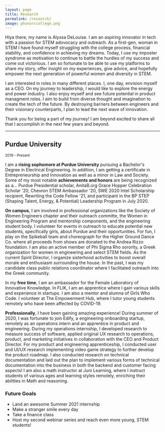 ```yaml
---
layout: page
title: Research
permalink: /research/
image: phonorscollege.png
---
```


Hiya there, my name is Alyssa DeLouise. I am an aspiring innovator in tech with a passion for STEM adovocacy and outreach. As a first-gen, woman in STEM I have found myself struggling with the college process, financial stability, and confidence in achieving my dreams. Today, I use my imposter syndrome as motivation to continue to battle the hurdles of my success and come out victorious. I am so fortunate to be able to use my platforms to share my story, offer insight on my experiences, give advice, and hopefully empower the next generation of powerful women and diversity in STEM.

I am interested in roles in many different places. I, one day, envision myself as a CEO. On my journey to leadership, I would like to explore the energy and power industry. I also enjoy myself and see future potential in product managment roles. I aim to build from diverse thought and imagination to create the tech of the future. By destroying barriers between engineers and their visionary counterparts, I plan to lead the next wave of innovation. 

Thank you for being a part of my journey! I am beyond excited to share all that I accomplish in the next few years and beyond.

***

## Purdue University
<small>2019 - Present</small>

I am a <strong>rising sophomore at Purdue University</strong> pursuing a Bachelor's Degree in Electrical Engineering. In addition, I am getting a certificate in Entrepreneurship and Innovation as well as a minor in Law and Society. Some of my most notable <strong>achievements and honors</strong> are being recognized as a... Purdue Presidential scholar, AnitaB.org Grace Hopper Celebration Scholar '20, Chevron STEM Ambassador '20, SWE 2020 Intel Scholarship recipient, Rewriting the Code Fellow '21,  and participant in the BP STEP (Shaping Talent, Energy, & Potential) Leadership Program in July 2020. 

<strong>On campus</strong>, I am involved in professional organizations like the Society of Women Engineers chapter and their outreach committe, the Women in Engineering Program and mentorship components, and the engineering student body. I volunteer for events in outreach to educate potential new students, specifically girls, about Purdue and their opportunities. For fun, I play on the Spikeball team and choreograph for the Higher Ground Dance Co. where all proceeds from shows are donated to the Andrea Rizzo foundation. I am also an active member of Phi Sigma Rho sorority, a Greek organization for women in engineering and select STEM fields. As the current Spirit Director, I organize sisterhood activities to boost overall morale and enthusiasm surrounding the house. In the past, I was my candidate class public relations coordinator where I facilitated outreach into the Greek community. 

In my <strong>free time</strong>, I am an ambassador for the Female Laboratory of Innovative Knowledge. In FLIK, I am an apprentice where I gain various skills and experience in startups. I am also a mentor and alumna of Girls Who Code. I volunteer at The Empowerment Hub, where I tutor young students remotely who have been affected by COVID-19.

<strong>Professionally</strong>, I have been gaining amazing experience! During summer of 2020, I was fortunate to join Edify, a engineering onboarding startup, remotely as an operations intern and an apprentice in product and engineering. During my operations internship, I developed research to measure success of software, applied original UX research to operations, product, and marketing initiatives in collaboration with the CEO and Product Director. For my product and engineering apprenticeship, I conducted user and UI/UX research implementing video game strategy to further develop the product roadmap. I also conducted research on technical documentation and laid out the plan to implement various forms of technical documentation into the business in both the backend and customer facing aspects! I am also a math instructor at Juni Learning, where I instruct students of various ages and learning styles remotely, enriching their abilities in Math and reasoning.

### Future Goals

* Land an awesome Summer 2021 internship
* Make a stranger smile every day
* Take a finance class
* Host my second webinar series and reach even more young, STEM students!

